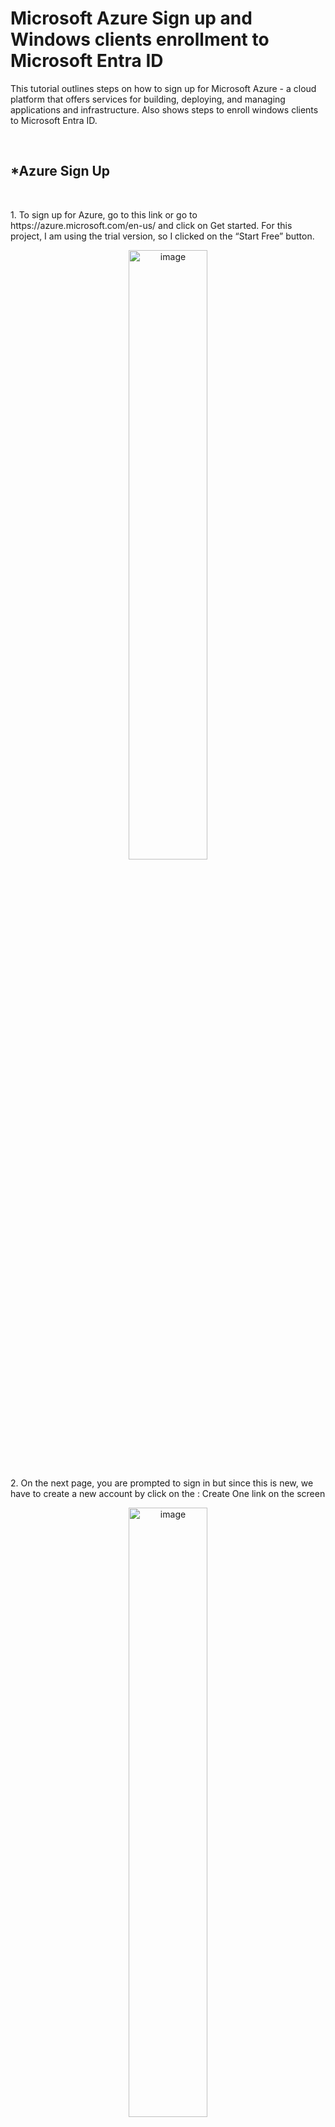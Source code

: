 <h1>Microsoft Azure Sign up and Windows clients enrollment to Microsoft Entra ID </h1>
<p>This tutorial outlines steps on how to sign up for Microsoft Azure -  a cloud platform that offers services for building, deploying, and managing applications and infrastructure. Also shows steps to enroll windows clients to Microsoft Entra ID.</p>
<br>
<h2>*Azure Sign Up</h2>
<br>
 
<p>1. To sign up for Azure, go to this link or go to https://azure.microsoft.com/en-us/ and click on Get started. For this project, I am using the trial version, so I clicked on the “Start Free” button.</p>
<p align="center"><img src="https://i.imgur.com/84x20O7.png" height="50%" width="50%" alt="image"/>

<p>2. On the next page, you are prompted to sign in but since this is new, we have to create a new account by click on the : Create One link on the screen </p>
<p align="center"><img src="https://i.imgur.com/urojqM2.png" height="50%" width="50%" alt="image"/>

<p>3. On the create account screen, enter your desired username @outlook.com and click NEXT</p>
<p align="center"><img src="https://i.imgur.com/txMGhXX.png" height="50%" width="50%" alt="image"/>

<p>4. Next, you are asked to create a password. After this is done, click NEXT.</p>
<p align="center"><img src="https://i.imgur.com/MLXWPp4.png" height="50%" width="50%" alt="image"/>

<p>5. You are asked for your Country/region and Birth date, after this is done, click NEXT.</p>
<p align="center"><img src="https://i.imgur.com/EiCXGFx.png" height="50%" width="50%" alt="image"/>

<p>6. Then you go through the “Help us beat the robots” to complete account verification</p>
<p align="center"><img src="https://i.imgur.com/mu4uZQr.png" height="50%" width="50%" alt="image"/>
<p align="center"><img src="https://i.imgur.com/aiL1Myn.png" height="50%" width="50%" alt="image"/>
  
<p>7. After the verification, you are then required to fill out your profile and also submit a phone number for verification by text or call.</p>
<p align="center"><img src="https://i.imgur.com/bmxnUiY.png" height="50%" width="50%" alt="image"/>
<p align="center"><img src="https://i.imgur.com/GD0zGra.png" height="50%" width="50%" alt="image"/>
  
<p>8. You are also required to verify Identity by card. Here you are to input a credit card and also set up the multi-factor authentication for additional protection for your account.</p>
<p align="center"><img src="https://i.imgur.com/kz7SJlz.png" height="50%" width="50%" alt="image"/>
<p align="center"><img src="https://i.imgur.com/1elmPuH.png" height="50%" width="50%" alt="image"/>
<p align="center"><img src="https://i.imgur.com/A68v72V.png" height="50%" width="50%" alt="image"/>
<p align="center"><img src="https://i.imgur.com/OAUUOKQ.png" height="50%" width="50%" alt="image"/>

<p>9. After all these processes are done, you are welcome with a new page which reads: “You’re ready to start with Azure”. You can click on the Go to Azure Portal button</p>
<p align="center"><img src="https://i.imgur.com/vGeq8b7.png" height="50%" width="50%" alt="image"/>

<p>10. While on the Microsoft Azure homepage, you can click Home button or click on the hamburger button and go to Microsoft Entra ID to view your Azure credentials</p>
<p align="center"><img src="https://i.imgur.com/mz1G5qA.png" height="50%" width="50%" alt="image"/>
<p align="center"><img src="https://i.imgur.com/7f6EpYb.png" height="50%" width="50%" alt="image"/>


<h2>*Windows clients Enrollment to Microsoft Entra ID</h2>
<br>
<h3>Windows 10</h3>
<br>

<p>1. To enroll Windows 10 to Microsoft Entra ID. First you need to make sure your computer can communicate with outside network since we are in a VM environment. Now to enroll your computer, right-click start and go to settings.
<p align="center"><img src="https://i.imgur.com/Hahhxuz.png" height="50%" width="50%" alt="image"/>

<p>2. While on setting’s page, go to Accounts, then click on Access work or school</p>
<p align="center"><img src="https://i.imgur.com/CusvVwy.png" height="50%" width="50%" alt="image"/>
<p align="center"><img src="https://i.imgur.com/0bffFt0.png" height="50%" width="50%" alt="image"/>
  
<p>3. While on Access work or school screen, click on Connect.</p>
<p align="center"><img src="https://i.imgur.com/MkxsiSu.png" height="50%" width="50%" alt="image"/>

<p>4. On the “Set up a work or school account” screen, put in your Microsoft Entra ID credentials</p>
<p align="center"><img src="https://i.imgur.com/5AvelVB.png" height="50%" width="50%" alt="image"/>

<p>5. On the next page, you are prompted to enter your microsoft password for the Microsoft Entra ID credentials. You can also be prompted to update your password. </p>
<p align="center"><img src="https://i.imgur.com/JN5YHEw.png" height="50%" width="50%" alt="image"/>

<p>6. You are shown a screen where it reads “ Hold on while we register this device with your company and apply policy. This may take a moment…”</p>
<p align="center"><img src="https://i.imgur.com/1cyAoQS.png" height="50%" width="50%" alt="image"/>

<p>7. After this is done, you are welcome with “You’re all set! We’ve added your account successfully. You now have access to your organization’s app and services”. Click DONE.</p>
<p align="center"><img src="https://i.imgur.com/sE791Gg.png" height="50%" width="50%" alt="image"/>
<br>

<h3>Windows 11</h3>
<br>
<p>1. To enroll Windows 11 to Microsoft Entra ID, Right-click start and go to settings</p>
<p align="center"><img src="https://i.imgur.com/J5oMGiA.png" height="50%" width="50%" alt="image"/>

<p>2. From the Settings pane, click on Accounts and from the Accounts page, click on Access work or school.</p>
<p align="center"><img src="https://i.imgur.com/nnJuRGa.png" height="50%" width="50%" alt="image"/>
<p align="center"><img src="https://i.imgur.com/OuAtX6J.png" height="50%" width="50%" alt="image"/>

<p>3. While on the Accounts > Access work or school page, click on the Connect button.</p>
<p align="center"><img src="https://i.imgur.com/hGSjh9S.png" height="50%" width="50%" alt="image"/>

<p>4. On the Set up a work or school account page, input your Microsoft Entra ID and click NEXT. Also, input the password, then click SIGN IN.</p>
<p align="center"><img src="https://i.imgur.com/iLOjUaO.png" height="50%" width="50%" alt="image"/>
<p align="center"><img src="https://i.imgur.com/SiU7uK0.png" height="50%" width="50%" alt="image"/>

<p>5. You are shown a screen where it reads “ Hold on while we register this device with your company and apply policy. This may take a moment…”</p>
<p align="center"><img src="https://i.imgur.com/1cyAoQS.png" height="50%" width="50%" alt="image"/>

<p>6. After this is done, you are welcome with “You’re all set! We’ve added your account successfully. You now have access to your organization’s app and services”. Click DONE.</p>
<p align="center"><img src="https://i.imgur.com/sE791Gg.png" height="50%" width="50%" alt="image"/>

<p>7. After all the steps are done, you can see the Microsoft account you just signed in to enroll your computer to Microsoft Entra ID</p>
<p align="center"><img src="https://i.imgur.com/q58LChN.png" height="50%" width="50%" alt="image"/>

<br>
<br>

<h2>*Login to the client machines using Azure credential </h2>
<br>
<h3>Windows 10</h3>
<br>
<p>1. To do this, sign out existing account on your computer and use the Azure credentials. Go to your sign in screen and put in your Username and Password and click on Sign In. After this is done, you are shown the username with  “Welcome”</p>
<p align="center"><img src="https://i.imgur.com/SBYGFgP.png" height="50%" width="50%" alt="image"/>

<p>2. 2.After you are signed in, you  may be prompted to use windows hello with your account.</p>
<p align="center"><img src="https://i.imgur.com/cz0n5Le.png" height="50%" width="50%" alt="image"/>

<p>3. You may also be required to set up your Microsoft authenticator</p>
<p align="center"><img src="https://i.imgur.com/QgPS3v6.png" height="50%" width="50%" alt="image"/>

<p>4. After all the steps, you will be greeted with Success, just click DONE</p>
<p align="center"><img src="https://i.imgur.com/wnoptZV.png" height="50%" width="50%" alt="image"/>

<br>
<h3>Windows 11</h3>
<br>
<p>1. To do this, sign out existing account on your computer and use the Azure credentials. Go to your sign in screen and put in your Username and Password and click on Sign In. After this is done, you are shown the username with  “Welcome”</p>
<p align="center"><img src="https://i.imgur.com/zZxu4pM.png" width="50%" alt="image"/>

<p>2. After you are signed on Windows 11, you are asked to verify your identity. A verification code is sent to the phone number connected to your microsoft account.Type in the code and click on VERIFY</p>
<p align="center"><img src="https://i.imgur.com/WrvupqP.png" height="50%" width="50%" alt="image"/>
<p align="center"><img src="https://i.imgur.com/0mkNTRa.png" height="50%" width="50%" alt="image"/>
  
<p>3. After the verification, you are asked to set up a PIN, input your desired PIN and click OK.</p>
<p align="center"><img src="https://i.imgur.com/F9kejMf.png" height="50%" width="50%" alt="image"/>

<br>

